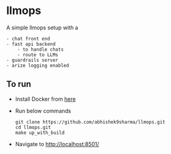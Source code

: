 # llmops

A simple llmops setup with a

    - chat front end
    - fast api backend
        - to handle chats
        - route to LLMs
    - guardrails server
    - arize logging enabled


## To run 
   
- Install Docker from [here](https://docs.docker.com/get-docker/)
- Run below commands

    ```
    git clone https://github.com/abhishek9sharma/llmops.git
    cd llmops.git
    make up_with_build
    ```
- Navigate to [http://localhost:8501/](http://localhost:8501/)